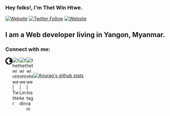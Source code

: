 ### Hey folks!, I'm Thet Win Htwe.

[![Website](https://img.shields.io/github/followers/thetwinhtwe?label=Thet%20Win%20Htwe&style=social)](https://github.com/thetwinhtwe)
[![Twitter Follow](https://img.shields.io/twitter/follow/thetwinhtwe?label=Thet%20Win%20Htwe&style=social)](https://twitter.com/thetwinhtwe)
[![Website](https://img.shields.io/website?down_color=lightdrey&down_message=offline&label=THETWINHTWE.ME&style=social&up_color=blue&up_message=online&url=https://thetwinhtwe.me)](https://thetwinhtwe.me)
## I am a Web developer living in Yangon, Myanmar.

### Connect with me:

[<img align="left" alt="thetwinhtwe.com" width="22px" src="https://raw.githubusercontent.com/iconic/open-iconic/master/svg/globe.svg" />][website]
[<img align="left" alt="thetwinhtwe | Twitter" width="22px" src="https://cdn.jsdelivr.net/npm/simple-icons@v3/icons/twitter.svg" />][twitter]
[<img align="left" alt="thetwinhtwe | LinkedIn" width="22px" src="https://cdn.jsdelivr.net/npm/simple-icons@v3/icons/linkedin.svg" />][linkedin]
[<img align="left" alt="thetwinhtwe | Instagram" width="22px" src="https://cdn.jsdelivr.net/npm/simple-icons@v3/icons/instagram.svg" />][instagram]

<br />

[website]: https://thetwinhtwe.me
[twitter]: https://twitter.com/thetwinhtwe
[instagram]: https://instagram.com/thetwinhtwe2020
[linkedin]: https://linkedin.com/in/thetwinhtwe

<br />

[![Anurag's github stats](https://github-readme-stats.vercel.app/api?username=thetwinhtwe&show_icons=true)](https://github.com/thetwinhtwe)
